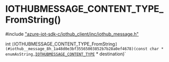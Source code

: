 # IOTHUBMESSAGE_CONTENT_TYPE_FromString()

\#include ["azure-iot-sdk-c/iothub_client/inc/iothub_message.h"](../iot-c-ref-iothub-message-h.md)  

int `[`IOTHUBMESSAGE_CONTENT_TYPE_FromString`](#iothub__message_8h_1a48d0e3bf35565003852b7b28a0ef4678)(const char * enumAsString,`[`IOTHUBMESSAGE_CONTENT_TYPE`](#iothub__message_8h_1aea6d5176bef9e4c53f015b35f5f32d16) * destination)`

